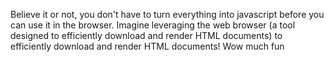 Believe it or not, you don't have to turn everything into javascript before you can use it in the browser. Imagine leveraging the web browser (a tool designed to efficiently download and render HTML documents) to efficiently download and render HTML documents! Wow much fun
